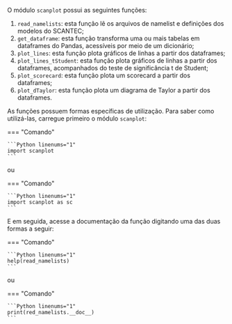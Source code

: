  O módulo `scanplot` possui as seguintes funções:

1. `read_namelists`: esta função lê os arquivos de namelist e definições dos modelos do SCANTEC;
2. `get_dataframe`: esta função transforma uma ou mais tabelas em dataframes do Pandas, acessíveis por meio de um dicionário;
3. `plot_lines`: esta função plota gráficos de linhas a partir dos dataframes;
4. `plot_lines_tStudent`: esta função plota gráficos de linhas a partir dos dataframes, acompanhados do teste de significância t de Student;
5. `plot_scorecard`: esta função plota um scorecard a partir dos dataframes;
6. `plot_dTaylor`: esta função plota um diagrama de Taylor a partir dos dataframes.

As funções possuem formas específicas de utilização. Para saber como utilizá-las, carregue primeiro o módulo `scanplot`:

=== "Comando"

    ```Python linenums="1"
    import scanplot
    ```

ou 

=== "Comando"

    ```Python linenums="1"
    import scanplot as sc
    ```

E em seguida, acesse a documentação da função digitando uma das duas formas a seguir:

=== "Comando"

    ```Python linenums="1"
    help(read_namelists)
    ```

ou

=== "Comando"

    ```Python linenums="1"
    print(red_namelists.__doc__)
    ```
